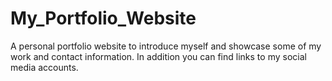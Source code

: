 # My_Portfolio_Website

A personal portfolio website to introduce myself and showcase some of my work and contact information.
In addition you can find links to my social media accounts.

